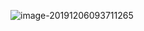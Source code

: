 ![image-20191206093711265](C:\Users\小win\AppData\Roaming\Typora\typora-user-images\image-20191206093711265.png)

